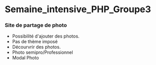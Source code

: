 # Semaine_intensive_PHP_Groupe3


### Site de partage de photo

- Possibilité d'ajouter des photos.
- Pas de thème imposé
- Décourvrir des photos.
- Photo semipro/Professionnel
- Modal Photo
